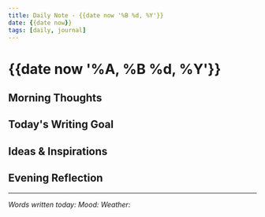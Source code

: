 ```yaml
---
title: Daily Note - {{date now '%B %d, %Y'}}
date: {{date now}}
tags: [daily, journal]
---
```


# {{date now '%A, %B %d, %Y'}}

## Morning Thoughts
<!-- How dost thou feel this morn? -->


## Today's Writing Goal
<!-- What shall thy quill produce today? -->


## Ideas & Inspirations
<!-- What muses visit thee? -->


## Evening Reflection
<!-- What hast thou accomplished? -->


---
*Words written today:* 
*Mood:* 
*Weather:*